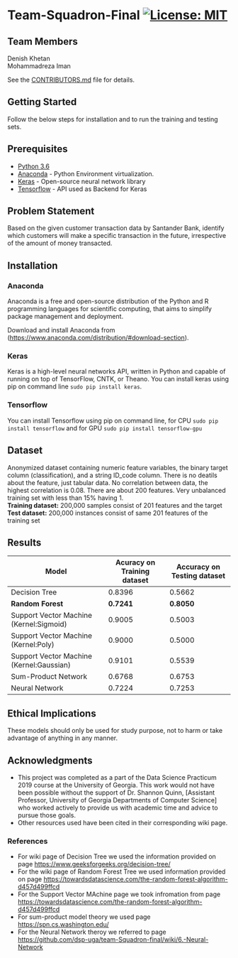 # Team-Squadron-Final [![License: MIT](https://img.shields.io/badge/License-MIT-yellow.svg)](https://opensource.org/licenses/MIT)

## Team Members
Denish Khetan\
Mohammadreza Iman

See the [CONTRIBUTORS.md](https://github.com/dsp-uga/team-Squadron-final/blob/master/CONTRIBUTORS.md) file for details.

## Getting Started

Follow the below steps for installation and to run the training and testing sets.

## Prerequisites

- [Python 3.6](https://www.python.org/downloads/release/python-360/)
- [Anaconda](https://www.anaconda.com/) - Python Environment virtualization.
- [Keras](https://keras.io/#installation) - Open-source neural network library
- [Tensorflow](https://www.tensorflow.org/) - API used as Backend for Keras

## Problem Statement

Based on the given customer transaction data by Santander Bank, identify which customers will make a specific transaction in the future, irrespective of the amount of money transacted. 

## Installation

### Anaconda 

Anaconda is a free and open-source distribution of the Python and R programming languages for scientific computing, that aims to simplify package management and deployment.

Download and install Anaconda from (https://www.anaconda.com/distribution/#download-section). 

### Keras 

Keras is a high-level neural networks API, written in Python and capable of running on top of TensorFlow, CNTK, or Theano. You can install keras using pip on command line ```sudo pip install keras```.

### Tensorflow 

You can install Tensorflow using pip on command line, for CPU ```sudo pip install tensorflow``` and for GPU ```sudo pip install tensorflow-gpu```

## Dataset

Anonymized dataset containing numeric feature variables, the binary target column (classification), and a string ID_code column. There is no deatils about the feature, just tabular data. No correlation between data, the highest correlation is 0.08. There are about 200 features. Very unbalanced training set with less than 15% having 1.\
**Training dataset:** 200,000 samples consist of 201 features and the target\
**Test dataset:** 200,000 instances consist of same 201 features of the training set

## Results 

|           Model           |Acuracy on Training dataset|Accuracy on Testing dataset|
|---------------------------|---------------------------|---------------------------|
|Decision Tree|0.8396|0.5662|
|**Random Forest**|**0.7241**|**0.8050**|
|Support Vector Machine (Kernel:Sigmoid)|0.9005|0.5003|
|Support Vector Machine (Kernel:Poly)|0.9000|0.5000|
|Support Vector Machine (Kernel:Gaussian)|0.9101|0.5539|
|Sum-Product Network|0.6768|0.6753|
|Neural Network|0.7224|0.7253|

## Ethical Implications 
These models should only be used for study purpose, not to harm or take advantage of anything in any manner.

## Acknowledgments
- This project was completed as a part of the Data Science Practicum 2019 course at the University of Georgia. This work would not have been possible without the support of Dr. Shannon Quinn, [Assistant Professor, University of Georgia Departments of Computer Science] who worked actively to provide us with academic time and advice to pursue those goals.
- Other resources used have been cited in their corresponding wiki page.

### References
- For wiki page of Decision Tree we used the information provided on page https://www.geeksforgeeks.org/decision-tree/ 
- For the wiki page of Random Forest Tree we used information provided on page https://towardsdatascience.com/the-random-forest-algorithm-d457d499ffcd
- For the Support Vector MAchine page we took infromation from page https://towardsdatascience.com/the-random-forest-algorithm-d457d499ffcd
- For sum-product model theory we used page https://spn.cs.washington.edu/
- For the Neural Network theroy we referred to page https://github.com/dsp-uga/team-Squadron-final/wiki/6.-Neural-Network
